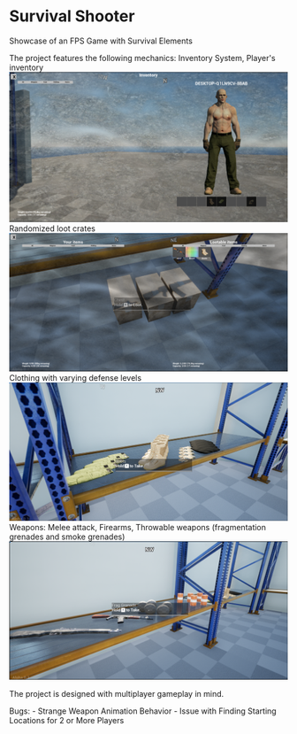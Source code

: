 # Survival Shooter

Showcase of an FPS Game with Survival Elements

The project features the following mechanics:
    Inventory System, 
    Player's inventory
    ![plot](png/Eq.png)
    Randomized loot crates 
    ![plot](png/LootableChest.png)
    Clothing with varying defense levels
    ![plot](png/Gear.png)
    Weapons:
    Melee attack, 
    Firearms, 
    Throwable weapons (fragmentation grenades and smoke grenades)
    ![plot](png/Weapon.png)
        
The project is designed with multiplayer gameplay in mind.
    
 Bugs:
    - Strange Weapon Animation Behavior
    - Issue with Finding Starting Locations for 2 or More Players
    
    
